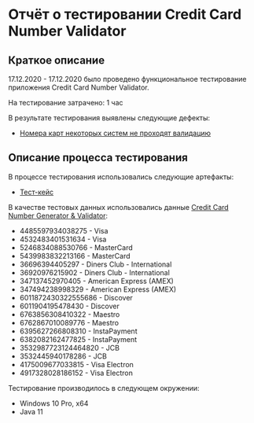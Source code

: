 # Отчёт о тестировании Credit Card Number Validator

## Краткое описание

17.12.2020 - 17.12.2020 было проведено  функциональное тестирование приложения Credit Card Number Validator.

На тестирование затрачено: 1 час

В результате тестирования выявлены следующие дефекты:
* [Номера карт некоторых систем не проходят валидацию](https://github.com/Arturich-ts/Java11.1/issues/1)


## Описание процесса тестирования

В процессе тестирования использовались следующие артефакты:
* [Тест-кейс](https://docs.google.com/spreadsheets/d/1Xe33BMiizjCPeEg2VqM2WEif04rawGqXDjOoTij4dA4/edit?usp=sharing)

В качестве тестовых данных использовались данные [Credit Card Number Generator & Validator](https://www.freeformatter.com/credit-card-number-generator-validator.html):
* 4485597934038275 - Visa
* 4532483401531634 - Visa
* 5246834088530766 - MasterCard
* 5439983832213166 - MasterCard
* 36696394405297 - Diners Club - International
* 36920976215902 - Diners Club - International
* 347137452970405 - American Express (AMEX)
* 347494238998329 - American Express (AMEX)
* 6011872430322555686 - Discover
* 6011904195478430 - Discover
* 6763856308410322 - Maestro
* 6762867010089776 - Maestro
* 6395627266808310 - InstaPayment 
* 6382082162477825 - InstaPayment 
* 3532987723124464820 - JCB
* 3532445940178286 - JCB
* 4175009677033815 - Visa Electron
* 4917328028186152 - Visa Electron

Тестирование производилось в следующем окружении:

* Windows  10 Pro, x64
* Java 11